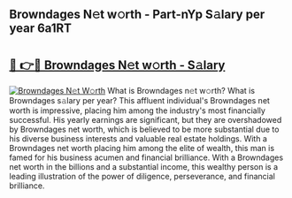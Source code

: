 ## Browndages N𝚎t w𝚘rth - Part-nYp S𝚊lary per year 6a1RT

# <h2><a href="http://gc1t53j.nevu.top/?p=Browndages">🔗 👉🔴 Browndages N𝚎t w𝚘rth - S𝚊lary</a></h2>

[![Browndages N𝚎t W𝚘rth](https://i.imgur.com/Oavwk0R.jpeg)](http://gc1t53j.nevu.top/?p=Browndages)
What is Browndages n𝚎t w𝚘rth? What is Browndages s𝚊lary per year?
This affluent individual's Browndages net worth is impressive, placing him among the industry's most financially successful. His yearly earnings are significant, but they are overshadowed by Browndages net worth, which is believed to be more substantial due to his diverse business interests and valuable real estate holdings. With a Browndages net worth placing him among the elite of wealth, this man is famed for his business acumen and financial brilliance. With a Browndages net worth in the billions and a substantial income, this wealthy person is a leading illustration of the power of diligence, perseverance, and financial brilliance.
